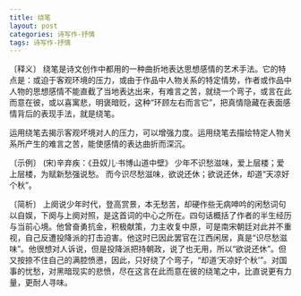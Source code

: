 ```yaml
---
title: 绕笔
layout: post
categories: 诗写作-抒情
tags: 诗写作-抒情
---
```


〔释义〕 绕笔是诗文创作中都用的一种曲折地表达思想感情的艺术手法。它的特点是：或迫于客观环境的压力，或由于作品中人物关系的特定情势，作者或作品中人物的思想感情不能直截了当地表达出来，有难言之苦，就绕一个弯子，或言在此而意在彼，或以喜寓悲，明褒暗贬，这种“环顾左右而言它”，把真情隐藏在表面感情背后的表现手法，就是绕笔。

运用绕笔去揭示客观坏境对人的压力，可以增强力度。运用绕笔去描绘特定人物关系所产生的难言之苦，能使感情的表达曲折而深沉。

〔示例〕 (宋)辛弃疾：《丑奴儿·书博山道中壁》
少年不识愁滋味，爱上层楼；爱上层楼，为赋新愁强说愁。
而今识尽愁滋味，欲说还休；欲说还休，却道“天凉好个秋”。

〔简析〕 上阕说少年时代，登高赏景，本无愁苦，却硬作些无病呻吟的闲愁词句以自娱，下阕与上阕对照，是这首词的中心之所在。四句话概括了作者的半生经历与当前心境。他曾奋勇抗金，积极献策，力主收复中原，可是南宋朝廷对此并不重视，自己反遭投降派的打击迫害。他这时已因此罢官在江西闲居，真是“识尽愁滋味”。他很想对人诉说，但是投降派把持朝政，说了也无用，所以“欲说还休”。但又按捺不住自己的满腔愤懑，因此，只好绕了个弯子，“却道‘天凉好个秋’”。对国事的忧愁，对黑暗现实的悲愤，尽在这言在此而意在彼的绕笔之中，比直说更有力量，更耐人寻味。 